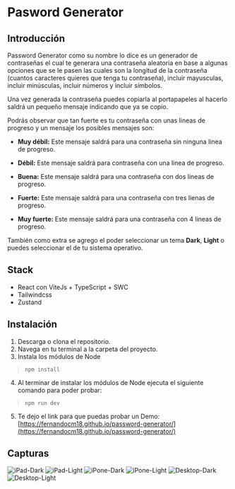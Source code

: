 # Pasword Generator


## Introducción

Password Generator como su nombre lo dice es un generador de contraseñas el cual te generara una contraseña aleatoria en base a algunas opciones que se le pasen las cuales son la longitud de la contraseña (cuantos caracteres quieres que tenga tu contraseña), incluir mayusculas, incluir minúsculas, incluir números y incluir símbolos.

Una vez generada la contraseña puedes copiarla al portapapeles al hacerlo saldrá un pequeño mensaje indicando que ya se copio.

Podrás observar que tan fuerte es tu contraseña con unas lineas de progreso y un mensaje los posibles mensajes son: 

- **Muy débil:** Este mensaje saldrá para una contraseña sin ninguna linea de progreso. 

- **Débil:** Este mensaje saldrá para contraseña con una linea de progreso.

- **Buena:** Este mensaje saldrá para una contraseña con dos lineas de progreso.

- **Fuerte:** Este mensaje saldrá para una contraseña con tres lienas de progreso.

- **Muy fuerte:** Este mensaje saldrá para una contraseña con 4 lineas de progreso.

También como extra se agrego el poder seleccionar un tema **Dark**, **Light** o puedes seleccionar el de tu sistema operativo.

## Stack
- React con ViteJs + TypeScript + SWC
- Tailwindcss
- Zustand

## Instalación

1. Descarga o clona el repositorio.
2. Navega en tu terminal a la carpeta del proyecto.
3. Instala los módulos de Node

>``` 
>npm install
>```

4. Al terminar de instalar los módulos de Node ejecuta el siguiente comando para poder probar:

>```
>npm run dev
>```

5. Te dejo el link para que puedas probar un Demo: [https://fernandocm18.github.io/password-generator/](https://fernandocm18.github.io/password-generator/)

## Capturas


![iPad-Dark](/src/assets/capturas/iPad-Dark.jpeg)
![iPad-Light](/src/assets/capturas/iPad-Light.jpeg)
![iPone-Dark](/src/assets/capturas/iPhone-Dark.jpeg)
![iPone-Light](/src/assets/capturas/iPhone-Light.jpeg)
![Desktop-Dark](/src/assets/capturas/Desktop-Dark.jpeg)
![Desktop-Light](/src/assets/capturas/Desktop-Light.jpeg)



